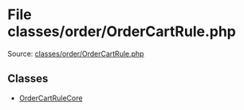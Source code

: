 File classes/order/OrderCartRule.php
=========

Source: [classes/order/OrderCartRule.php](https://github.com/PrestaShop/PrestaShop/blob/1.6.1.0/classes/order/OrderCartRule.php)


Classes
-------

* [OrderCartRuleCore](class.OrderCartRuleCore.md)

